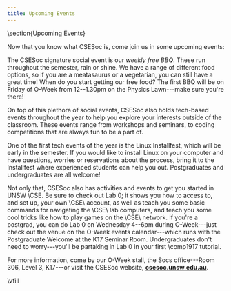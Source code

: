 ```yaml
---
title: Upcoming Events
---
```


\section{Upcoming Events}

Now that you know what CSESoc is, come join us in some upcoming
events:

The CSESoc signature social event is our _weekly free BBQ_.  These run
throughout the semester, rain or shine.  We have a range of different food
options, so if you are a meatasaurus or a vegetarian, you can still have a
great time!  When do you start getting our free food?  The first BBQ will be
on Friday of O-Week from 12--1.30pm on the Physics Lawn---make sure you're
there!

On top of this plethora of social events, CSESoc also holds tech-based events
throughout the year to help you explore your interests outside of the
classroom.  These events range from workshops and seminars, to coding
competitions that are always fun to be a part of.

One of the first tech events of the year is the Linux Installfest, which will
be early in the semester.  If you would like to install Linux on your computer
and have questions, worries or reservations about the process, bring it to the
Installfest where experienced students can help you out.  Postgraduates and
undergraduates are all welcome!

Not only that, CSESoc also has activities and events to get you started in
UNSW \CSE.  Be sure to check out Lab 0; it shows you how to access to, and set
up, your own \CSE\ account, as well as teach you some basic commands for
navigating the \CSE\ lab computers, and teach you some cool tricks like how to
play games on the \CSE\ network.  If you're a postgrad, you can do Lab 0 on
Wednesday 4--6pm during O-Week---just check out the venue on the O-Week events
calendar---which runs with the Postgraduate Welcome at the K17 Seminar Room.
Undergraduates don't need to worry---you'll be partaking in Lab 0 in your
first \comp1917 tutorial.

For more information, come by our O-Week stall, the Socs office---Room 306,
Level 3, K17---or visit the CSESoc website, __[csesoc.unsw.edu.au][csesoc]__.

[csesoc]: https://www.csesoc.unsw.edu.au/
\vfill
